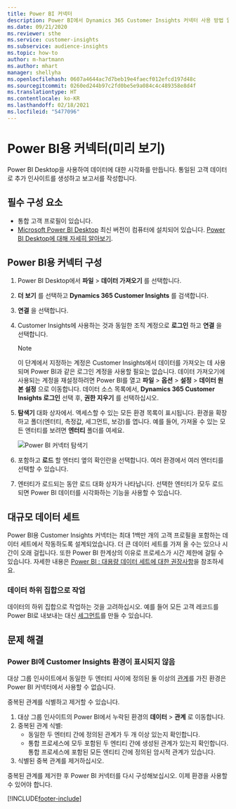 ```yaml
---
title: Power BI 커넥터
description: Power BI에서 Dynamics 365 Customer Insights 커넥터 사용 방법 알아보기.
ms.date: 09/21/2020
ms.reviewer: sthe
ms.service: customer-insights
ms.subservice: audience-insights
ms.topic: how-to
author: m-hartmann
ms.author: mhart
manager: shellyha
ms.openlocfilehash: 0607a4644ac7d7beb19e4faecf012efcd197d48c
ms.sourcegitcommit: 0260ed244b97c2fd0be5e9a084c4c489358e8d4f
ms.translationtype: HT
ms.contentlocale: ko-KR
ms.lasthandoff: 02/18/2021
ms.locfileid: "5477096"
---
```

# <a name="connector-for-power-bi-preview"></a>Power BI용 커넥터(미리 보기)

Power BI Desktop을 사용하여 데이터에 대한 시각화를 만듭니다. 통일된 고객 데이터로 추가 인사이트를 생성하고 보고서를 작성합니다.

## <a name="prerequisites"></a>필수 구성 요소

- 통합 고객 프로필이 있습니다.
- [Microsoft Power BI Desktop](https://powerbi.microsoft.com/desktop/) 최신 버전이 컴퓨터에 설치되어 있습니다. [Power BI Desktop에 대해 자세히 알아보기](https://docs.microsoft.com/power-bi/desktop-what-is-desktop).

## <a name="configure-the-connector-for-power-bi"></a>Power BI용 커넥터 구성

1. Power BI Desktop에서 **파일** > **데이터 가져오기** 를 선택합니다.

1. **더 보기** 를 선택하고 **Dynamics 365 Customer Insights** 를 검색합니다.

1. **연결** 을 선택합니다.

1. Customer Insights에 사용하는 것과 동일한 조직 계정으로 **로그인** 하고 **연결** 을 선택합니다.
   > [!NOTE]
   > 이 단계에서 지정하는 계정은 Customer Insights에서 데이터를 가져오는 데 사용되며 Power BI과 같은 로그인 계정을 사용할 필요는 없습니다. 데이터 가져오기에 사용되는 계정을 재설정하려면 Power BI를 열고 **파일** > **옵션** > **설정** > **데이터 원본 설정** 으로 이동합니다. 데이터 소스 목록에서, **Dynamics 365 Customer Insights 로그인** 선택 후, **권한 지우기** 를 선택하십시오.  

1. **탐색기** 대화 상자에서. 액세스할 수 있는 모든 환경 목록이 표시됩니다. 환경을 확장하고 폴더(엔터티, 측정값, 세그먼트, 보강)를 엽니다. 예를 들어, 가져올 수 있는 모든 엔터티를 보려면 **엔터티** 폴더를 여세요.

   ![Power BI 커넥터 탐색기](media/power-bi-navigator.png "Power BI 커넥터 탐색기")

1. 포함하고 **로드** 할 엔터티 옆의 확인란을 선택합니다. 여러 환경에서 여러 엔터티를 선택할 수 있습니다.

1. 엔터티가 로드되는 동안 로드 대화 상자가 나타납니다. 선택한 엔터티가 모두 로드되면 Power BI 데이터를 시각화하는 기능을 사용할 수 있습니다.

## <a name="large-data-sets"></a>대규모 데이터 세트

Power BI용 Customer Insights 커넥터는 최대 1백만 개의 고객 프로필을 포함하는 데이터 세트에서 작동하도록 설계되었습니다. 더 큰 데이터 세트를 가져 올 수는 있으나 시간이 오래 걸립니다. 또한 Power BI 한계상의 이유로 프로세스가 시간 제한에 걸릴 수 있습니다. 자세한 내용은 [Power BI : 대용량 데이터 세트에 대한 권장사항](https://docs.microsoft.com/power-bi/admin/service-premium-what-is#large-datasets)을 참조하세요. 

### <a name="work-with-a-subset-of-data"></a>데이터 하위 집합으로 작업

데이터의 하위 집합으로 작업하는 것을 고려하십시오. 예를 들어 모든 고객 레코드를 Power BI로 내보내는 대신 [세그먼트](segments.md)를 만들 수 있습니다.

## <a name="troubleshooting"></a>문제 해결

### <a name="customer-insights-environment-doesnt-show-in-power-bi"></a>Power BI에 Customer Insights 환경이 표시되지 않음

대상 그룹 인사이트에서 동일한 두 엔터티 사이에 정의된 둘 이상의 [관계](relationships.md)를 가진 환경은 Power BI 커넥터에서 사용할 수 없습니다.

중복된 관계를 식별하고 제거할 수 있습니다.

1. 대상 그룹 인사이트의 Power BI에서 누락된 환경의 **데이터** > **관계** 로 이동합니다.
2. 중복된 관계 식별:
   - 동일한 두 엔터티 간에 정의된 관계가 두 개 이상 있는지 확인합니다.
   - 통합 프로세스에 모두 포함된 두 엔티티 간에 생성된 관계가 있는지 확인합니다. 통합 프로세스에 포함된 모든 엔티티 간에 정의된 암시적 관계가 있습니다.
3. 식별된 중복 관계를 제거하십시오.

중복된 관계를 제거한 후 Power BI 커넥터를 다시 구성해보십시오. 이제 환경을 사용할 수 있어야 합니다.

[!INCLUDE[footer-include](../includes/footer-banner.md)]

